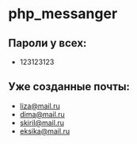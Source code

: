 # php_messanger
## Пароли у всех: 
- 123123123
## Уже созданные почты:
- liza@mail.ru
- dima@mail.ru
- skiril@mail.ru
- eksika@mail.ru
